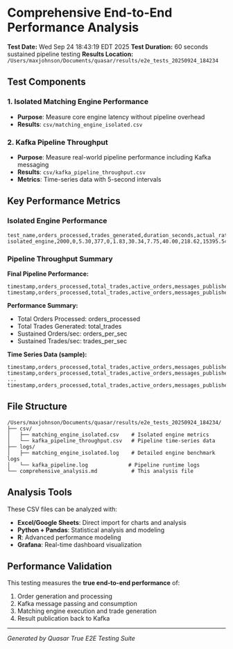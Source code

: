 # Comprehensive End-to-End Performance Analysis

**Test Date:** Wed Sep 24 18:43:19 EDT 2025
**Test Duration:** 60 seconds sustained pipeline testing
**Results Location:** `/Users/maxjohnson/Documents/quasar/results/e2e_tests_20250924_184234`

## Test Components

### 1. Isolated Matching Engine Performance
- **Purpose**: Measure core engine latency without pipeline overhead
- **Results**: `csv/matching_engine_isolated.csv`

### 2. Kafka Pipeline Throughput
- **Purpose**: Measure real-world pipeline performance including Kafka messaging
- **Results**: `csv/kafka_pipeline_throughput.csv`
- **Metrics**: Time-series data with 5-second intervals

## Key Performance Metrics

### Isolated Engine Performance
```csv
test_name,orders_processed,trades_generated,duration_seconds,actual_rate_ops,trade_rate_ops,min_latency_us,avg_latency_us,p50_latency_us,p95_latency_us,p99_latency_us,max_latency_us,active_orders
isolated_engine,2000,0,5.30,377,0,1.83,30.34,7.75,40.00,218.62,15395.54,2000
```

### Pipeline Throughput Summary
**Final Pipeline Performance:**
```
timestamp,orders_processed,total_trades,active_orders,messages_published,kafka_errors,orders_per_sec,trades_per_sec
timestamp,orders_processed,total_trades,active_orders,messages_published,kafka_errors,orders_per_sec,trades_per_sec
```

**Performance Summary:**
- Total Orders Processed: orders_processed
- Total Trades Generated: total_trades
- Sustained Orders/sec: orders_per_sec
- Sustained Trades/sec: trades_per_sec

**Time Series Data (sample):**
```csv
timestamp,orders_processed,total_trades,active_orders,messages_published,kafka_errors,orders_per_sec,trades_per_sec
timestamp,orders_processed,total_trades,active_orders,messages_published,kafka_errors,orders_per_sec,trades_per_sec
...
timestamp,orders_processed,total_trades,active_orders,messages_published,kafka_errors,orders_per_sec,trades_per_sec
```

## File Structure

```
/Users/maxjohnson/Documents/quasar/results/e2e_tests_20250924_184234/
├── csv/
│   ├── matching_engine_isolated.csv    # Isolated engine metrics
│   └── kafka_pipeline_throughput.csv   # Pipeline time-series data
├── logs/
│   ├── matching_engine_isolated.log    # Detailed engine benchmark logs
│   └── kafka_pipeline.log             # Pipeline runtime logs
└── comprehensive_analysis.md           # This analysis file
```

## Analysis Tools

These CSV files can be analyzed with:
- **Excel/Google Sheets**: Direct import for charts and analysis
- **Python + Pandas**: Statistical analysis and modeling
- **R**: Advanced performance modeling
- **Grafana**: Real-time dashboard visualization

## Performance Validation

This testing measures the **true end-to-end performance** of:
1. Order generation and processing
2. Kafka message passing and consumption
3. Matching engine execution and trade generation
4. Result publication back to Kafka

---
*Generated by Quasar True E2E Testing Suite*
